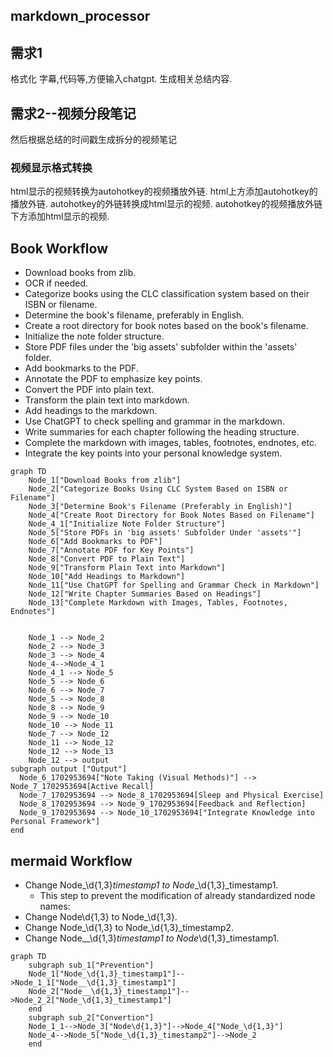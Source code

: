 ## markdown_processor


## 需求1
格式化 字幕,代码等,方便输入chatgpt. 生成相关总结内容.

## 需求2--视频分段笔记
然后根据总结的时间戳生成拆分的视频笔记

### 视频显示格式转换

html显示的视频转换为autohotkey的视频播放外链.
html上方添加autohotkey的播放外链.
autohotkey的外链转换成html显示的视频.
autohotkey的视频播放外链下方添加html显示的视频.

## Book Workflow
- Download books from zlib.
- OCR if needed.
- Categorize books using the CLC classification system based on their ISBN or filename.
- Determine the book's filename, preferably in English.
- Create a root directory for book notes based on the book's filename.
- Initialize the note folder structure.
- Store PDF files under the 'big assets' subfolder within the 'assets' folder.
- Add bookmarks to the PDF.
- Annotate the PDF to emphasize key points.
- Convert the PDF into plain text.
- Transform the plain text into markdown.
- Add headings to the markdown.
- Use ChatGPT to check spelling and grammar in the markdown.
- Write summaries for each chapter following the heading structure.
- Complete the markdown with images, tables, footnotes, endnotes, etc.
- Integrate the key points into your personal knowledge system.

```mermaid
graph TD
    Node_1["Download Books from zlib"]
    Node_2["Categorize Books Using CLC System Based on ISBN or Filename"]
    Node_3["Determine Book's Filename (Preferably in English)"]
    Node_4["Create Root Directory for Book Notes Based on Filename"]
    Node_4_1["Initialize Note Folder Structure"]
    Node_5["Store PDFs in 'big assets' Subfolder Under 'assets'"]
    Node_6["Add Bookmarks to PDF"]
    Node_7["Annotate PDF for Key Points"]
    Node_8["Convert PDF to Plain Text"]
    Node_9["Transform Plain Text into Markdown"]
    Node_10["Add Headings to Markdown"]
    Node_11["Use ChatGPT for Spelling and Grammar Check in Markdown"]
    Node_12["Write Chapter Summaries Based on Headings"]
    Node_13["Complete Markdown with Images, Tables, Footnotes, Endnotes"]


    Node_1 --> Node_2
    Node_2 --> Node_3
    Node_3 --> Node_4
    Node_4-->Node_4_1
    Node_4_1 --> Node_5
    Node_5 --> Node_6
    Node_6 --> Node_7
    Node_5 --> Node_8
    Node_8 --> Node_9
    Node_9 --> Node_10
    Node_10 --> Node_11
    Node_7 --> Node_12
    Node_11 --> Node_12
    Node_12 --> Node_13
    Node_12 --> output
subgraph output ["Output"]
  Node_6_1702953694["Note Taking (Visual Methods)"] --> Node_7_1702953694[Active Recall]
  Node_7_1702953694 --> Node_8_1702953694[Sleep and Physical Exercise]
  Node_8_1702953694 --> Node_9_1702953694[Feedback and Reflection]
  Node_9_1702953694 --> Node_10_1702953694["Integrate Knowledge into Personal Framework"]
end

```

## mermaid Workflow

- Change Node_\d{1,3}_timestamp1 to Node__\d{1,3}_timestamp1.
  - This step to prevent the modification of already standardized node names:
- Change Node\d{1,3} to Node_\d{1,3}.
- Change Node_\d{1,3} to Node_\d{1,3}_timestamp2.
- Change Node__\d{1,3}_timestamp1 to Node_\d{1,3}_timestamp1.

```mermaid
graph TD
    subgraph sub_1["Prevention"]
    Node_1["Node_\d{1,3}_timestamp1"]-->Node_1_1["Node__\d{1,3}_timestamp1"]
    Node_2["Node__\d{1,3}_timestamp1"]-->Node_2_2["Node_\d{1,3}_timestamp1"]
    end
    subgraph sub_2["Convertion"]
    Node_1_1-->Node_3["Node\d{1,3}"]-->Node_4["Node_\d{1,3}"]
    Node_4-->Node_5["Node_\d{1,3}_timestamp2"]-->Node_2
    end

```